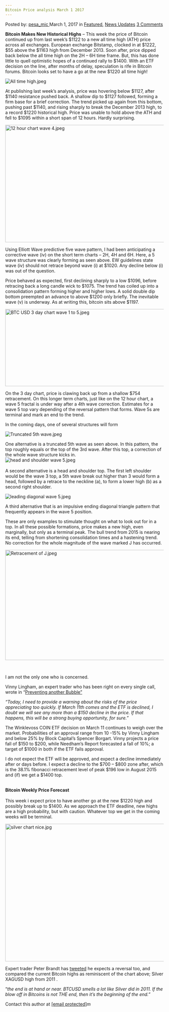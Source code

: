 ```yaml
---
Bitcoin Price analysis March 1 2017
---
```

<article class="post-listing post-18460 post type-post status-publish format-standard has-post-thumbnail hentry category-deepdot-news category-news-updates tag-3676 tag-analysis tag-bitcoin tag-march tag-price">
<div class="post-inner">
<span>Posted by: <a href="https://www.deepdotweb.com/author/pesa_mic/" title="">pesa_mic </a></span>
<span>March 1, 2017</span>
<span>in <a href="https://www.deepdotweb.com/category/deepdot-news/" rel="category tag">Featured</a>, <a href="https://www.deepdotweb.com/category/news-updates/" rel="category tag">News Updates</a></span>
<span><a href="https://www.deepdotweb.com/2017/03/01/bitcoin-price-analysis-march-1-2017/#comments">3 Comments</a></span>


<p><strong>Bitcoin Makes New Historical Highs</strong> &#8211; This week the price of Bitcoin continued up from last week’s $1122 to a new all time high (ATH) price across all exchanges. European exchange Bitstamp, clocked in at $1222, $55 above the $1163 high from December 2013. Soon after, price dipped back below the all time high on the 2H &#8211; 6H time frame. But, this has done little to quell optimistic hopes of a continued rally to $1400. With an ETF decision on the line, after months of delay, speculation is rife in Bitcoin forums. Bitcoin looks set to have a go at the new $1220 all time high!</p>
<p><img class="wp-image-18461 aligncenter" src="https://www.deepdotweb.com/wp-content/uploads/2017/03/all-time-high-jpeg.jpeg" alt="All time high.jpeg" srcset="https://www.deepdotweb.com/wp-content/uploads/2017/03/all-time-high-jpeg.jpeg 920w, https://www.deepdotweb.com/wp-content/uploads/2017/03/all-time-high-jpeg-300x168.jpeg 300w" sizes="(max-width: 920px) 100vw, 920px" /></p>
<p>At publishing last week’s analysis, price was hovering below $1127, after $1140 resistance pushed back. A shallow dip to $1127 followed, forming a firm base for a brief correction. The trend picked up again from this bottom, pushing past $1140, and rising sharply to break the December 2013 high, to a record $1220 historical high. Price was unable to hold above the ATH and fell to $1095 within a short span of 12 hours. Hardly surprising.</p>
<p><img class="wp-image-18462 aligncenter" src="https://www.deepdotweb.com/wp-content/uploads/2017/03/12-hour-chart-wave-4-jpeg.jpeg" alt="12 hour chart wave 4.jpeg" width="973" height="373" srcset="https://www.deepdotweb.com/wp-content/uploads/2017/03/12-hour-chart-wave-4-jpeg.jpeg 1315w, https://www.deepdotweb.com/wp-content/uploads/2017/03/12-hour-chart-wave-4-jpeg-300x115.jpeg 300w, https://www.deepdotweb.com/wp-content/uploads/2017/03/12-hour-chart-wave-4-jpeg-1024x392.jpeg 1024w" sizes="(max-width: 973px) 100vw, 973px" /></p>
<p>Using Elliott Wave predictive five wave pattern, I had been anticipating a corrective wave (iv) on the short term charts &#8211; 2H, 4H and 6H. Here, a 5 wave structure was clearly forming as seen above. EW guidelines state wave (iv) should not retrace beyond wave (i) at $1020. Any decline below (i) was out of the question.</p>
<p>Price behaved as expected, first declining sharply to a low $1096, before retracing back a long candle wick to $1075. The trend has coiled up into a consolidation pattern forming higher and higher lows. A solid double dip bottom preempted an advance to above $1200 only briefly. The inevitable wave (v) is underway. As at writing this, bitcoin sits above $1197.</p>
<p><img class="wp-image-18463 aligncenter" src="https://www.deepdotweb.com/wp-content/uploads/2017/03/btc-usd-3-day-chart-wave-1-to-5-jpeg.jpeg" alt="BTC USD 3 day chart wave 1 to 5.jpeg" width="736" height="245" srcset="https://www.deepdotweb.com/wp-content/uploads/2017/03/btc-usd-3-day-chart-wave-1-to-5-jpeg.jpeg 1309w, https://www.deepdotweb.com/wp-content/uploads/2017/03/btc-usd-3-day-chart-wave-1-to-5-jpeg-300x100.jpeg 300w, https://www.deepdotweb.com/wp-content/uploads/2017/03/btc-usd-3-day-chart-wave-1-to-5-jpeg-1024x341.jpeg 1024w" sizes="(max-width: 736px) 100vw, 736px" /></p>
<p>On the 3 day chart, price is clawing back up from a shallow $754 retracement. On this longer term charts, just like on the 12 hour chart, a wave 5 fractal is under way after a 4th wave correction. Estimates for a wave 5 top vary depending of the reversal pattern that forms. Wave 5s are terminal and mark an end to the trend.</p>
<p>In the coming days, one of several structures will form</p>
<p><img class="wp-image-18464 aligncenter" src="https://www.deepdotweb.com/wp-content/uploads/2017/03/truncated-5th-wave-jpeg.jpeg" alt="Truncated 5th wave.jpeg" srcset="https://www.deepdotweb.com/wp-content/uploads/2017/03/truncated-5th-wave-jpeg.jpeg 792w, https://www.deepdotweb.com/wp-content/uploads/2017/03/truncated-5th-wave-jpeg-300x164.jpeg 300w" sizes="(max-width: 792px) 100vw, 792px" /></p>
<p>One alternative is a truncated 5th wave as seen above. In this pattern, the top roughly equals or the top of the 3rd wave. After this top, a correction of the whole wave structure kicks in.<br />
<img class="wp-image-18465 aligncenter" src="https://www.deepdotweb.com/wp-content/uploads/2017/03/head-and-shoulder-wave-5-jpeg.jpeg" alt="head and shoulder wave 5.jpeg" srcset="https://www.deepdotweb.com/wp-content/uploads/2017/03/head-and-shoulder-wave-5-jpeg.jpeg 793w, https://www.deepdotweb.com/wp-content/uploads/2017/03/head-and-shoulder-wave-5-jpeg-300x168.jpeg 300w" sizes="(max-width: 793px) 100vw, 793px" /><em><br />
</em><br />
    A second alternative is a head and shoulder top. The first left shoulder would be the wave 3 top, a 5th wave break out higher than 3 would form a head, followed by a retrace to the neckline (a), to form a lower high (b) as a second right shoulder.</p>
<p><img class="wp-image-18466 aligncenter" src="https://www.deepdotweb.com/wp-content/uploads/2017/03/leading-diagonal-wave-5-jpeg.jpeg" alt="leading diagonal wave 5.jpeg" srcset="https://www.deepdotweb.com/wp-content/uploads/2017/03/leading-diagonal-wave-5-jpeg.jpeg 794w, https://www.deepdotweb.com/wp-content/uploads/2017/03/leading-diagonal-wave-5-jpeg-300x173.jpeg 300w" sizes="(max-width: 794px) 100vw, 794px" /></p>
<p>A third alternative that is an impulsive ending diagonal triangle pattern that frequently appears in the wave 5 position.</p>
<p>These are only examples to stimulate thought on what to look out for in a top. In all these possible formations, price makes a new high, even marginally, but only as a terminal peak. The bull trend from 2015 is nearing its end, telling from shortening consolidation times and a hastening trend. No correction for the whole magnitude of the wave marked J has occurred.</p>
<p><img class="wp-image-18467 aligncenter" src="https://www.deepdotweb.com/wp-content/uploads/2017/03/retracement-of-j-jpeg.jpeg" alt="Retracement of J.jpeg" width="1048" height="350" srcset="https://www.deepdotweb.com/wp-content/uploads/2017/03/retracement-of-j-jpeg.jpeg 1311w, https://www.deepdotweb.com/wp-content/uploads/2017/03/retracement-of-j-jpeg-300x100.jpeg 300w, https://www.deepdotweb.com/wp-content/uploads/2017/03/retracement-of-j-jpeg-1024x342.jpeg 1024w" sizes="(max-width: 1048px) 100vw, 1048px" /></p>
<p>&nbsp;</p>
<p>I am not the only one who is concerned.</p>
<p>Vinny Lingham, an expert trader who has been right on every single call, wrote in “<a href="https://vinnylingham.com/preventing-another-bitcoin-bubble-98dee44e2c7c#.xwy75u8y8">Preventing another Bubble”</a></p>
<p><em>“Today, I need to provide a warning about the risks of the price appreciating too quickly. If March 11th comes and the ETF is declined, I doubt we will see any more than a $150 decline in the price. If that happens, this will be a strong buying opportunity, for sure.”</em></p>
<p>The Winklevoss COIN ETF decision on March 11 continues to weigh over the market. Probabilities of an approval range from 10 -15% by Vinny Lingham and below 25% by Block Capital’s Spencer Borgart. Vinny projects a price fall of $150 to $200, while Needham’s Report forecasted a fall of 10%; a target of $1000 in both if the ETF fails approval.</p>
<p>I do not expect the ETF will be approved, and expect a decline immediately after or days before. I expect a decline to the $700 &#8211; $800 zone after, which is the 38.1% fibonacci retracement level of peak $196 low in August 2015 and (if) we get a $1400 top.</p>
<p><em><br />
</em><strong>Bitcoin Weekly Price Forecast<br />
</strong><br />
    This week i expect price to have another go at the new $1220 high and possibly break up to $1400. As we approach the ETF deadline, new highs are a high probability, but with caution. Whatever top we get in the coming weeks will be terminal.</p>
<p><img class="wp-image-18468 aligncenter" src="https://www.deepdotweb.com/wp-content/uploads/2017/03/silver-chart-nice-jpg.jpeg" alt="silver chart nice.jpg" width="835" height="437" srcset="https://www.deepdotweb.com/wp-content/uploads/2017/03/silver-chart-nice-jpg.jpeg 1250w, https://www.deepdotweb.com/wp-content/uploads/2017/03/silver-chart-nice-jpg-300x157.jpeg 300w, https://www.deepdotweb.com/wp-content/uploads/2017/03/silver-chart-nice-jpg-1024x536.jpeg 1024w" sizes="(max-width: 835px) 100vw, 835px" /></p>
<p>Expert trader Peter Brandt has <a href="https://twitter.com/PeterLBrandt/status/835559905658470400">tweeted</a> he expects a reversal too, and compared the current Bitcoin highs as reminiscent of the chart above; Silver XAGUSD high from 2011 .</p>
<p>“<em>the end is at hand or near. BTCUSD smells a lot like Silver did in 2011. If the blow off in Bitcoins is not THE end, then it&#8217;s the beginning of the end.”</p>
<p></em> Contact this author at <a href="/cdn-cgi/l/email-protection" class="__cf_email__" data-cfemail="cba9a2bfa8a4a2a5a6aab9a0aebfaaa5aaa7b2b8bf8baca6aaa2a7e5a8a4">[email&#160;protected]</a><em>m</em></p>
</div>
<span style="display:none"><a href="https://www.deepdotweb.com/tag/2017/" rel="tag">2017</a> <a href="https://www.deepdotweb.com/tag/analysis/" rel="tag">analysis</a> <a href="https://www.deepdotweb.com/tag/bitcoin/" rel="tag">bitcoin</a> <a href="https://www.deepdotweb.com/tag/march/" rel="tag">march</a> <a href="https://www.deepdotweb.com/tag/price/" rel="tag">price</a></span> <span style="display:none" class="updated">2017-03-01</span>
<div style="display:none" class="vcard author" itemprop="author" itemscope itemtype="http://schema.org/Person"><strong class="fn" itemprop="name"><a href="https://www.deepdotweb.com/author/pesa_mic/" title="Posts by pesa_mic" rel="author">pesa_mic</a></strong></div>
</div>
</article>

